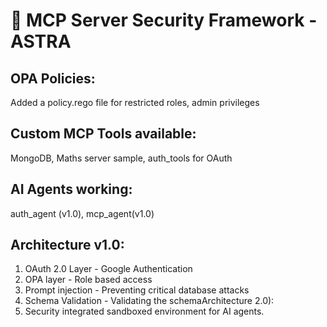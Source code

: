 # 🤖 MCP Server Security Framework - ASTRA

## OPA Policies:

Added a policy.rego file for restricted roles, admin privileges

## Custom MCP Tools available:

MongoDB, Maths server sample, auth_tools for OAuth

## AI Agents working:

auth_agent (v1.0), mcp_agent(v1.0)

## Architecture v1.0:

1. OAuth 2.0 Layer - Google Authentication
2. OPA layer - Role based access
3. Prompt injection - Preventing critical database attacks
4. Schema Validation - Validating the schemaArchitecture 2.0):
1. Security integrated sandboxed environment for AI agents.





